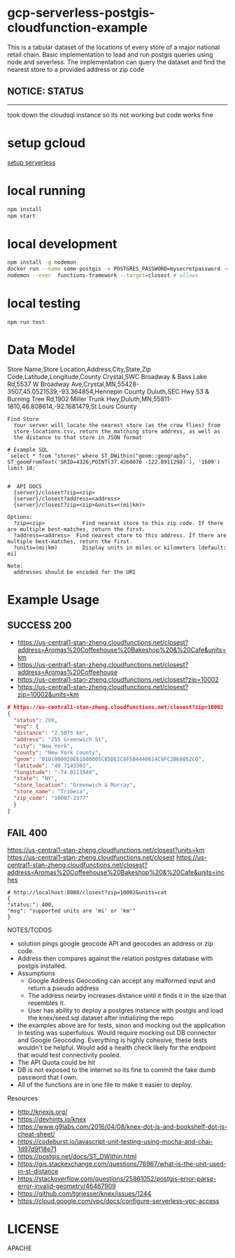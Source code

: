 # gcp-serverless-postgis-cloudfunction-example


This is a tabular dataset of the locations of every store of a major national retail chain. Basic implementation to load and run postgis queries using node and severless.
The implementation can query the dataset and find the nearest store to a provided address or zip code

## NOTICE: STATUS
---
took down the cloudsql instance so its not working but code works fine

# setup gcloud
[setup serverless](https://serverless.com/framework/docs/providers/google/guide/credentials#get-credentials--assign-roles)


# local running 
``` bash
npm install
npm start
```

# local development
``` bash
npm install -g nodemon
docker run --name some-postgis -e POSTGRES_PASSWORD=mysecretpassword -d mdillon/postgis -p 5432:5432
nodemon --exec  functions-framework --target=closest # allows 
```

# local testing
`npm run test` 

# Data Model
Store Name,Store Location,Address,City,State,Zip Code,Latitude,Longitude,County
Crystal,SWC Broadway & Bass Lake Rd,5537 W Broadway Ave,Crystal,MN,55428-3507,45.0521539,-93.364854,Hennepin County
Duluth,SEC Hwy 53 & Burning Tree Rd,1902 Miller Trunk Hwy,Duluth,MN,55811-1810,46.808614,-92.1681479,St Louis County

```
Find Store
  Your server will locate the nearest store (as the crow flies) from
  store-locations.csv, return the matching store address, as well as
  the distance to that store in JSON format

# Example SQL
`select * from "stores" where ST_DWithin("geom::geography", ST_geomFromText('SRID=4326;POINT(37.4260076 -122.0911298)'), '1609') limit 10;`


#  API DOCS
  {server}/closest?zip=<zip>
  {server}/closest?address=<address>
  {server}/closest?zip=<zip>&units=<(mi|km)>

Options:
  ?zip=<zip>            Find nearest store to this zip code. If there are multiple best-matches, return the first.
  ?address=<address>  Find nearest store to this address. If there are multiple best-matches, return the first.
  ?units=(mi|km)        Display units in miles or kilometers [default: mi]

Note:
  addresses should be encoded for the URI
```

# Example Usage
## SUCCESS 200
- https://us-central1-stan-zheng.cloudfunctions.net/closest?address=Aromas%20Coffeehouse%20Bakeshop%20&%20Cafe&units=km
- https://us-central1-stan-zheng.cloudfunctions.net/closest?address=Aromas%20Coffeehouse
- https://us-central1-stan-zheng.cloudfunctions.net/closest?zip=10002
- https://us-central1-stan-zheng.cloudfunctions.net/closest?zip=10002&units=km


``` json
# https://us-central1-stan-zheng.cloudfunctions.net/closest?zip=10002
{
  "status": 200,
  "msg": {
  "distance": "2.5075 km",
  "address": "255 Greenwich St",
  "city": "New York",
  "county": "New York County",
  "geom": "0101000020E61000005C85DE2C6F5B4440614C9FC2B68052C0",
  "latitude": "40.7143303",
  "longitude": "-74.0111548",
  "state": "NY",
  "store_location": "Greenwich & Murray",
  "store_name": "Tribeca",
  "zip_code": "10007-2377"
  }
}
```

## FAIL 400
https://us-central1-stan-zheng.cloudfunctions.net/closest?units=km
https://us-central1-stan-zheng.cloudfunctions.net/closest
https://us-central1-stan-zheng.cloudfunctions.net/closest?address=Aromas%20Coffeehouse%20Bakeshop%20&%20Cafe&units=inches

```
# http://localhost:8080/closest?zip=10002&units=cat
{
"status:": 400,
"msg": "supported units are 'mi' or 'km'"
}
```
NOTES/TODOS 

- solution pings google geocode API and geocodes an address or zip code. 
- Address then compares against the relation postgres database with postgis installed.
- Assumptions 
  - Google Address Geocoding can accept any malformed input and return a pseudo address
  - The address nearby increases distance until it finds it in the size that resembles it.
  - User has ability to deploy a postgres instance with postgis and load the knex/seed.sql dataset after initializing the repo
- the examples above are for tests, sinon and mocking out the application in testing was superfulous. Would require mocking out DB connector and Google Geocoding. Everything is highly cohesive, these tests wouldn't be helpful. Would add a health check likely for the endpoint that would test connectivity pooled.
- The API Quota could be hit 
- DB is not exposed to the internet so its fine to commit the fake dumb password that I own. 
- All of the functions are in one file to make it easier to deploy.


Resources
- http://knexjs.org/
- https://devhints.io/knex
- https://www.g9labs.com/2016/04/08/knex-dot-js-and-bookshelf-dot-js-cheat-sheet/
- https://codeburst.io/javascript-unit-testing-using-mocha-and-chai-1d97d9f18e71
- https://postgis.net/docs/ST_DWithin.html
- https://gis.stackexchange.com/questions/76967/what-is-the-unit-used-in-st-distance
- https://stackoverflow.com/questions/25861052/postgis-error-parse-error-invalid-geometry/46467909
- https://github.com/tgriesser/knex/issues/1244
- https://cloud.google.com/vpc/docs/configure-serverless-vpc-access

# LICENSE
APACHE
